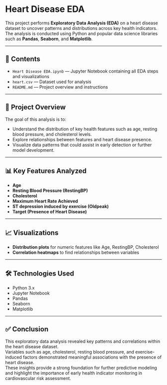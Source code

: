 # Heart Disease EDA

This project performs **Exploratory Data Analysis (EDA)** on a heart disease dataset to uncover patterns and distributions across key health indicators. The analysis is conducted using Python and popular data science libraries such as **Pandas**, **Seaborn**, and **Matplotlib**.

---

## 📁 Contents

- `Heart Disease EDA.ipynb` — Jupyter Notebook containing all EDA steps and visualizations  
- `heart.csv` — Dataset used for analysis  
- `README.md` — Project overview and instructions

---

## 🧠 Project Overview

The goal of this analysis is to:

- Understand the distribution of key health features such as age, resting blood pressure, and cholesterol levels.  
- Explore relationships between features and heart disease presence.  
- Visualize data patterns that could assist in early detection or further model development.

---

## 📊 Key Features Analyzed

- **Age**  
- **Resting Blood Pressure (RestingBP)**  
- **Cholesterol**  
- **Maximum Heart Rate Achieved**  
- **ST depression induced by exercise (Oldpeak)**  
- **Target (Presence of Heart Disease)**  

---

## 📈 Visualizations

- **Distribution plots** for numeric features like Age, RestingBP, Cholesterol  
- **Correlation heatmaps** to find relationships between variables  

---

## 🛠️ Technologies Used

- Python 3.x  
- Jupyter Notebook  
- Pandas  
- Seaborn  
- Matplotlib  

---

## ✅ Conclusion

This exploratory data analysis revealed key patterns and correlations within the heart disease dataset.  
Variables such as age, cholesterol, resting blood pressure, and exercise-induced factors demonstrated meaningful associations with the presence of heart disease.  
These insights provide a strong foundation for further predictive modeling and highlight the importance of early health indicator monitoring in cardiovascular risk assessment.
